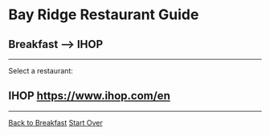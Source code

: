 # Bay Ridge Restaurant Guide
## Breakfast --> IHOP
---
Select a restaurant:
## IHOP https://www.ihop.com/en
---
[Back to Breakfast](../breakfast/breakfast.md)
[Start Over](../home.md)